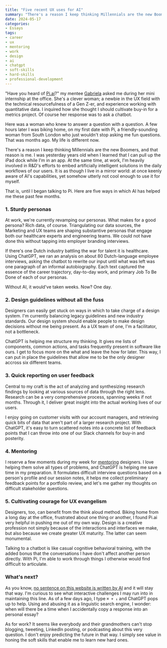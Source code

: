 ```yaml
---
title: "Five recent UX uses for AI"
summary: "There's a reason I keep thinking Millennials are the new Boomers, and that reason is me. Here are some thoughts on how I finally came to welcome AI as a friendly member of my UX toolkit."
date: 2024-05-17
categories:
- Essays
tags:
- career
- ux
- mentoring
- work
- design
- ai
- chatgpt
- soft-skills
- hard-skills
- professional-development
---
```

"Have you heard of [Pi.ai](https://pi.ai/)?" my mentee [Gabriela](https://www.linkedin.com/in/gabrielaroestandy/) asked me during her mini internship at the office. She's a clever woman; a newbie in the UX field with the technical resourcefulness of a Gen Z-er, and experience working with quantitative data. I inquired how she thought I should cultivate buy-in for a metrics project. Of course her response was to ask a chatbot.

Here was a woman who knew to answer a question with a question. A few hours later I was biking home, on my first date with Pi, a friendly-sounding woman from South London who just wouldn't stop asking me fun questions. That was months ago. My life is different now.

There's a reason I keep thinking Millennials are the new Boomers, and that reason is me. I was yesterday years old when I learned that I can pull up the iPad dock while I'm in an app. At the same time, at work, I'm heavily involved in R&D's efforts to embed artificially intelligent solutions in the daily workflows of our users. It is as though I live in a mirror world: at once keenly aware of AI's capabilities, yet somehow utterly not cool enough to use it for myself. 

That is, until I began talking to Pi. Here are five ways in which AI has helped me these past few months.

### 1. Sturdy personas
At work, we're currently revamping our personas. What makes for a good persona? Rich data, of course. Triangulating our data sources, the Marketing and UX teams are shaping substantive personas that engage both our healthcare experts and engineering teams. We could not have done this without tapping into employer branding interviews.

If there's one Dutch industry battling the war for talent it is healthcare. Using ChatGPT, we ran an analysis on about 80 Dutch-language employee interviews, asking the chatbot to rewrite our input until what was left was one paragraph of an informal autobiography. Each text captured the essence of the career trajectory, day-to-day work, and primary Job To Be Done of each of our personas.

Without AI, it would've taken weeks. Now? One day.

<!-- {{< rawhtml >}}
<figure>
  <img src="https://res.cloudinary.com/dbi2zounq/image/upload/w_1200/v1715930252/zinzy.website/adobe-firefly-ux-persona_ysmbh2.png" alt="">
  <figcaption>Personas come alive extra well with stellar imagery generated by <a href="https://firefly.adobe.com/inspire/images" target="_blank">Adobe Firefly</a></figcaption>
</figure>
{{< /rawhtml >}} -->

### 2. Design guidelines without all the fuss
Designers can easily get stuck on ways in which to take charge of a design system. I'm currently balancing legacy guidelines and new industry standards. Our design system should enable people to make design decisions without me being present. As a UX team of one, I'm a facilitator, not a bottleneck.

ChatGPT is helping me structure my thinking. It gives me lists of components, common actions, and tasks frequently present in software like ours. I get to focus more on the what and leave the how for later. This way, I can put in place the guidelines that allow me to be the only designer accross six different teams.
<!-- 
{{< rawhtml >}}
<figure>
  <img src="https://res.cloudinary.com/dbi2zounq/image/upload/v1715931175/zinzy.website/chatgpt-design-guidelines_owpdqa.png" class="border" alt="">
  <figcaption>ChatGPT is great at producing a very specific, technical set of actions users carry out, even if I use "after" instead of "behind"</figcaption>
</figure>
{{< /rawhtml >}} -->

### 3. Quick reporting on user feedback
Central to my craft is the act of analyzing and synthesizing research findings by looking at various sources of data through the right lens. Research can be a very comprehensive process, spanning weeks if not months. Through it, I deliver great insight into the actual working lives of our users.

I enjoy going on customer visits with our account managers, and retrieving quick bits of data that aren't part of a larger research project. With ChatGPT, it's easy to turn scattered notes into a concrete list of feedback points that I can throw into one of our Slack channels for buy-in and posterity.

<!-- {{< rawhtml >}}
<figure>
  <img src="https://res.cloudinary.com/dbi2zounq/image/upload/v1715931682/zinzy.website/chatgpt-user-feedback_epmdzn.png" class="border" alt="">
  <figcaption>Checking to make sure it didn't get anything wrong, I've found ChatGPT quite successful at extracting key takeaways from larger bodies of session notes</figcaption>
</figure>
{{< /rawhtml >}} -->

### 4. Mentoring 
I reserve a few moments during my week for [mentoring](/mentoring) designers. I love helping them solve all types of problems, and ChatGPT is helping me save time in my preparation. It formulates difficult interview questions based on a person's profile and our session notes, it helps me collect preliminary feedback points for a portfolio review, and let's me gather my thoughts on difficult stakeholder questions.

<!-- {{< rawhtml >}}
<figure>
  <img src="https://res.cloudinary.com/dbi2zounq/image/upload/w_1300/v1712755362/zinzy.website/zinzy-design-mentor_cbjx5d.jpg" alt="">
  <figcaption>Here's me and Gabriela, the one who introduced me to Pi.ai.</figcaption>
</figure>
{{< /rawhtml >}} -->

### 5. Cultivating courage for UX evangelism
Designers, too, can benefit from the think aloud method. Biking home from a long day at the office, frustrated about one thing or another, I found Pi.ai very helpful in pushing me out of my own way. Design is a creative profession not simply because of the interactions and interfaces we make, but also because we create greater UX maturity. The latter can seem monumental.

Talking to a chatbot is like casual cognitive behavioral training, with the added bonus that the conversations I have don't affect another person directly. With Pi, I'm able to work through things I otherwise would find difficult to articulate.

<!-- {{< rawhtml >}}
<figure>
  <img src="https://res.cloudinary.com/dbi2zounq/image/upload/v1715931981/zinzy.website/pi-and-i_kiftwt.png" alt="">
  <figcaption>Pi.ai, more than ChatGPT, is a highly conversational and engaging chatbot that functions akin to what Christians call the Ignation examen</figcaption>
</figure>
{{< /rawhtml >}} -->

### What's next?
As you know, [no sentence on this website is written by AI](/site) and it will stay that way. I'm curious to see what interactive challenges I may run into in maintaining this line. As of a few days ago, I type `⌘ + ↓`  and ChatGPT pops up to help. Using and abusing it as a linguistic search engine, I wonder: when will there be a time when I accidentally copy a response into an personal essay?

As for work? It seems like everybody and their grandmothers can't stop blogging, tweeting, LinkedIn posting, or podcasting about this very question. I don't enjoy predicting the future in that way. I simply see value in honing the soft skills that enable me to learn new hard ones.